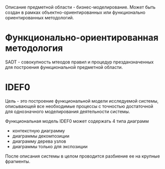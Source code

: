 Описание предметной области - бизнес-моделирование. 
Может быть создан в рамках объектно-ориентированных или функционально ориентированных методологий. 

# Функционально-ориентированная методология 

SADT - совокупность мтеодов правил и процедур презданзначенных для построения функциональной предметной области. 

# IDEF0 
Цель - это построение функциональной модели исследуемой системы, описывающей все необходимые процессы с точностью достаточной для однозначного моделирования деятельности системы. 

Функциональная модель IDEF0 может содержать 4 типа диаграмм
 - контекстную диаграмму
 - диаграммы декомпозиции
 - диаграмму дерева узлов
 - диаграммы только для экспозиции

После описания системы в целом проводится разбиение ее на крупные фрагменты.  